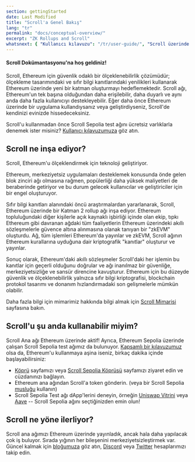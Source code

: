 ```yaml
---
section: gettingStarted
date: Last Modified
title: "Scroll'a Genel Bakış"
lang: "tr"
permalink: "docs/conceptual-overview/"
excerpt: "ZK Rollups and Scroll"
whatsnext: { "Kullanıcı kılavuzu": "/tr/user-guide/", "Scroll üzerinde geliştirmek": "/tr/developers/" }
---
```


#### Scroll Dokümantasyonu'na hoş geldiniz!

Scroll, Ethereum için güvenlik odaklı bir ölçeklenebilirlik çözümüdür; ölçekleme tasarımındaki ve sıfır bilgi kanıtlarındaki yenilikleri kullanarak Ethereum üzerinde yeni bir katman oluşturmayı hedeflemektedir. Scroll ağı, Ethereum'un tek başına olduğundan daha erişilebilir, daha duyarlı ve aynı anda daha fazla kullanıcıyı destekleyebilir. Eğer daha önce Ethereum üzerinde bir uygulama kullandıysanız veya geliştirdiyseniz, Scroll'de kendinizi evinizde hissedeceksiniz.

Scroll'u kullanmadan önce Scroll Sepolia test ağını ücretsiz varlıklarla denemek ister misiniz? [Kullanıcı kılavuzumuza](/tr/user-guide/) göz atın.

## Scroll ne inşa ediyor?

Scroll, Ethereum'u ölçeklendirmek için teknoloji geliştiriyor.

Ethereum, merkeziyetsiz uygulamaları desteklemek konusunda önde gelen blok zinciri ağı olmasına rağmen, popülerliği daha yüksek maliyetleri de beraberinde getiriyor ve bu durum gelecek kullanıcılar ve geliştiriciler için bir engel oluşturuyor.

Sıfır bilgi kanıtları alanındaki öncü araştırmalardan yararlanarak, Scroll, Ethereum üzerinde bir Katman 2 rollup ağı inşa ediyor. Ethereum topluluğundaki diğer kişilerle açık kaynaklı işbirliği içinde olan ekip, tıpkı Ethereum gibi davranan ağdaki tüm faaliyetlerin Ethereum üzerindeki akıllı sözleşmelerle güvence altına alınmasına olanak tanıyan bir "zkEVM" oluşturdu. Ağ, tüm işlemleri Ethereum'da yayınlar ve zkEVM, Scroll ağının Ethereum kurallarına uyduğuna dair kriptografik "kanıtlar" oluşturur ve yayınlar.

Sonuç olarak, Ethereum'daki akıllı sözleşmeler Scroll'daki her işlemin bu kanıtlar için geçerli olduğunu doğrular ve ağı inanılmaz bir güvenliğe, merkeziyetsizliğe ve sansür direncine kavuşturur. Ethereum için bu düzeyde güvenlik ve ölçeklenebilirlik yalnızca sıfır bilgi kriptografisi, blockchain protokol tasarımı ve donanım hızlandırmadaki son gelişmelerle mümkün olabilir.

Daha fazla bilgi için mimarimiz hakkında bilgi almak için [Scroll Mimarisi](/tr/technology/) sayfasına bakın.

## Scroll'u şu anda kullanabilir miyim?

Scroll Ana ağı Ethereum üzerinde aktif! Ayrıca, Ethereum Sepolia üzerinde çalışan Scroll Sepolia test ağımız da bulunuyor. [Kapsamlı bir kılavuzumuz](/tr/user-guide/) olsa da, Ethereum'u kullanmaya aşina iseniz, birkaç dakika içinde başlayabilirsiniz:

- [Köprü](https://scroll.io/bridge) sayfamızı veya [Scroll Sepolia Köprüsü](https://sepolia.scroll.io/bridge) sayfamızı ziyaret edin ve cüzdanınızı bağlayın.
- Ethereum ana ağından Scroll'a token gönderin. (veya bir Scroll Sepolia [musluğu](/tr/user-guide/faucet) kullanın)
- Scroll Sepolia Test ağı dApp'lerini deneyin, örneğin [Uniswap Vitrini](http://uniswap-showcase.sepolia.scroll.xyz/) veya [Aave](https://app.aave.com/) -- Scroll Sepolia ağını seçtiğinizden emin olun!

## Scroll ne yöne ilerliyor?

Scroll ana ağımızı Ethereum üzerinde yayınladık, ancak hala daha yapılacak çok iş buluyor. Sırada yığının her bileşenini merkeziyetsizleştirmek var. Güncel kalmak için [bloğumuza](https://scroll.io/blog) göz atın, [Discord](https://discord.gg/scroll) veya [Twitter](https://twitter.com/scroll_zkp) hesaplarımızı takip edin.
